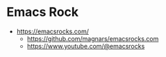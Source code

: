 # Emacs Rock

- <https://emacsrocks.com/>
  - <https://github.com/magnars/emacsrocks.com>
  - <https://www.youtube.com/@emacsrocks>